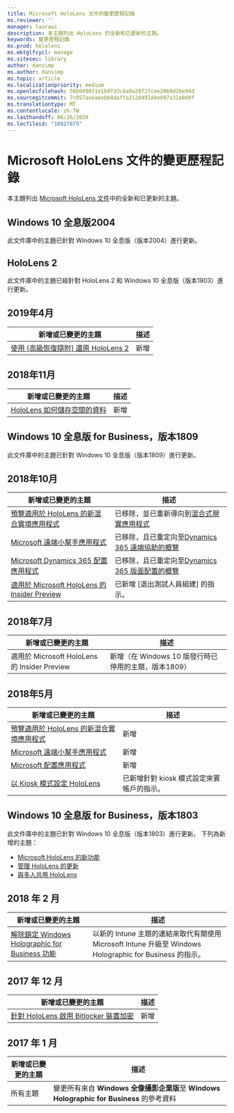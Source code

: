 ```yaml
---
title: Microsoft HoloLens 文件的變更歷程記錄
ms.reviewer: ''
manager: laurawi
description: 本主題列出 HoloLens 的全新和已更新的主題。
keywords: 變更歷程記錄
ms.prod: hololens
ms.mktglfcycl: manage
ms.sitesec: library
author: dansimp
ms.author: dansimp
ms.topic: article
ms.localizationpriority: medium
ms.openlocfilehash: 50b049031e1b9733c6a9a28f2fcee2060d2be94d
ms.sourcegitcommit: 7c057aeeaeebb4daffa2120491d4e897a31e8d0f
ms.translationtype: MT
ms.contentlocale: zh-TW
ms.lasthandoff: 06/26/2020
ms.locfileid: "10827879"
---
```

# Microsoft HoloLens 文件的變更歷程記錄

本主題列出 [Microsoft HoloLens 文件](index.md)中的全新和已更新的主題。

## Windows 10 全息版2004

此文件庫中的主題已針對 Windows 10 全息版（版本2004）進行更新。

## HoloLens 2

此文件庫中的主題已經針對 HoloLens 2 和 Windows 10 全息版（版本1903）進行更新。

## 2019年4月

新增或已變更的主題 | 描述
--- | ---
[使用 [高級恢復隨附] 還原 HoloLens 2](hololens-recovery.md) | 新增

## 2018年11月

新增或已變更的主題 | 描述
--- | ---
[HoloLens 如何儲存空間的資料](hololens-spaces.md) | 新增

## Windows 10 全息版 for Business，版本1809

此文件庫中的主題已針對 Windows 10 全息版（版本1809）進行更新。


## 2018年10月

新增或已變更的主題 | 描述
--- | ---
[預覽適用於 HoloLens 的新混合實境應用程式](hololens-public-preview-apps.md) | 已移除，並已重新導向到[混合式現實應用程式](https://docs.microsoft.com/dynamics365/#pivot=mixed-reality-apps)
[Microsoft 遠端小幫手應用程式](hololens-microsoft-remote-assist-app.md) | 已移除，且已重定向至[Dynamics 365 遠端協助的概覽](https://docs.microsoft.com/dynamics365/mixed-reality/remote-assist/)
[Microsoft Dynamics 365 配置應用程式](hololens-microsoft-dynamics-365-layout-app.md) | 已移除，且已重定向至[Dynamics 365 版面配置的概覽](https://docs.microsoft.com/dynamics365/mixed-reality/layout/)
[適用於 Microsoft HoloLens 的 Insider Preview](hololens-insider.md) | 已新增 [退出測試人員組建] 的指示。


## 2018年7月

新增或已變更的主題 | 描述
--- | ---
適用於 Microsoft HoloLens 的 Insider Preview | 新增（在 Windows 10 版發行時已停用的主題，版本1809）


## 2018年5月

新增或已變更的主題 | 描述
--- | ---
[預覽適用於 HoloLens 的新混合實境應用程式](hololens-public-preview-apps.md) | 新增
[Microsoft 遠端小幫手應用程式](hololens-microsoft-remote-assist-app.md) | 新增
[Microsoft 配置應用程式](hololens-microsoft-layout-app.md) | 新增
[以 Kiosk 模式設定 HoloLens](hololens-kiosk.md) | 已新增針對 kiosk 模式設定來賓帳戶的指示。

## Windows 10 全息版 for Business，版本1803

此文件庫中的主題已針對 Windows 10 全息版（版本1803）進行更新。 下列為新增的主題：

- [Microsoft HoloLens 的新功能](hololens-whats-new.md)
- [管理 HoloLens 的更新](hololens-updates.md)
- [與多人共用 HoloLens](hololens-multiple-users.md)


## 2018 年 2 月

新增或已變更的主題 | 描述
--- | ---
[解除鎖定 Windows Holographic for Business 功能](hololens1-upgrade-enterprise.md)  | 以新的 Intune 主題的連結來取代有關使用 Microsoft Intune 升級至 Windows Holographic for Business 的指示。

## 2017 年 12 月

新增或已變更的主題 | 描述
--- | ---
[針對 HoloLens 啟用 Bitlocker 裝置加密](hololens-encryption.md) | 新增

## 2017 年 1 月

| 新增或已變更的主題 | 描述 |
| --- | --- |
| 所有主題 | 變更所有來自 **Windows 全像攝影企業版**至 **Windows Holographic for Business** 的參考資料 |
